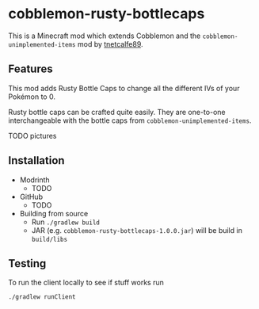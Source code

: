 # cobblemon-rusty-bottlecaps

This is a Minecraft mod which extends Cobblemon and the `cobblemon-unimplemented-items` mod by [tnetcalfe89](https://github.com/tmetcalfe89).

## Features

This mod adds Rusty Bottle Caps to change all the different IVs of your Pokémon to 0.

Rusty bottle caps can be crafted quite easily. They are one-to-one interchangeable with the bottle caps from `cobblemon-unimplemented-items`.

TODO pictures

## Installation

- Modrinth
  - TODO
- GitHub
    - TODO
- Building from source
  - Run `./gradlew build`
  - JAR (e.g. `cobblemon-rusty-bottlecaps-1.0.0.jar`) will be build in `build/libs`

## Testing

To run the client locally to see if stuff works run
```bash
./gradlew runClient
```
